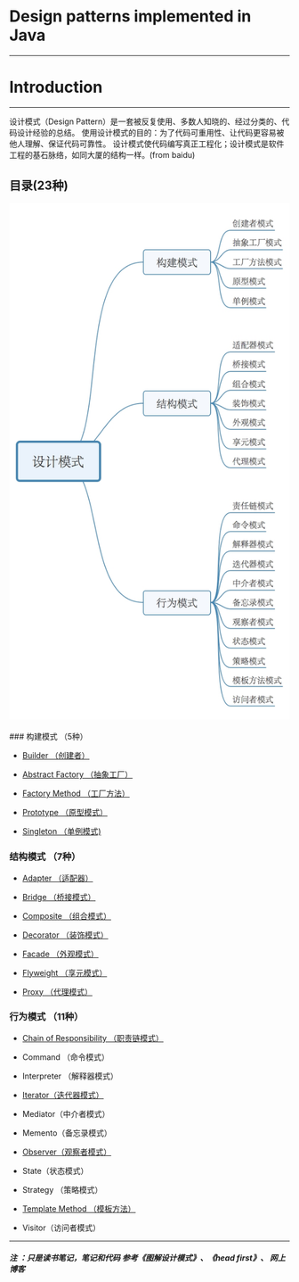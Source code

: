 # Design patterns implemented in Java
----

# Introduction
----
设计模式（Design Pattern）是一套被反复使用、多数人知晓的、经过分类的、代码设计经验的总结。
使用设计模式的目的：为了代码可重用性、让代码更容易被他人理解、保证代码可靠性。 设计模式使代码编写真正工程化；设计模式是软件工程的基石脉络，如同大厦的结构一样。(from baidu)

## 目录(23种)
<div align="center"> <img src="images//pattern.jpeg" width=""/> </div><br>
### 构建模式 （5种）

* [Builder （创建者）](https://github.com/Tojian/Design_pattern_Java/tree/master/builderPattern)

* [Abstract Factory （抽象工厂）](https://github.com/Tojian/Design_pattern_Java/tree/master/factoryPattern)

* [Factory Method （工厂方法）](https://github.com/Tojian/Design_pattern_Java/tree/master/factoryPattern)

* [Prototype （原型模式）](https://github.com/Tojian/Design_pattern_Java/tree/master/prototypePattern)

* [Singleton （单例模式)](https://github.com/Tojian/Design_pattern_Java/tree/master/singletonPattern)


### 结构模式 （7种）

* [Adapter （适配器）](https://github.com/Tojian/Design_pattern_Java/tree/master/adapterPattern)

* [Bridge （桥接模式）](https://github.com/Tojian/Design_pattern_Java/tree/master/bridgePattern)

* [Composite （组合模式）](https://github.com/Tojian/Design_pattern_Java/tree/master/compositePattern)

* [Decorator （装饰模式）](https://github.com/Tojian/Design_pattern_Java/tree/master/decoratorPattern)

* [Facade （外观模式）](https://github.com/Tojian/Design_pattern_Java/tree/master/facadePattern)

* [Flyweight （享元模式）](https://github.com/Tojian/Design_pattern_Java/tree/master/flyweightPattern)


* [ Proxy （代理模式）](https://github.com/Tojian/Design_pattern_Java/tree/master/proxyPattern) 

### 行为模式 （11种）

* [Chain of Responsibility （职责链模式）](https://github.com/Tojian/Design_pattern_Java/tree/master/chainofResponsibilityPattern)


* Command （命令模式）

* Interpreter （解释器模式）

* [Iterator（迭代器模式）](https://github.com/Tojian/Design_pattern_Java/tree/master/iteratorPattern)

* Mediator（中介者模式）

* Memento（备忘录模式）

* [Observer（观察者模式）](https://github.com/Tojian/Design_pattern_Java/tree/master/observerPattern)

* State（状态模式）

* Strategy （策略模式）

* [Template Method （模板方法）](https://github.com/Tojian/Design_pattern_Java/tree/master/templatemethodPattern)

* Visitor（访问者模式）

---


##### 注 ：只是读书笔记，笔记和代码 参考《图解设计模式》、《head first》、 网上博客
